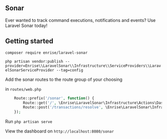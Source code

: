 ## Sonar

Ever wanted to track command executions, notifications and events? Use Laravel Sonar today!

## Getting started

`composer require enrise/laravel-sonar`

`php artisan vendor:publish --provider=Enrise\\LaravelSonar\\Infrastructure\\ServiceProviders\\LaravelSonarServiceProvider --tag=config`

Add the sonar routes to the route group of your choosing

in `routes/web.php`
```php
    Route::prefix('/sonar', function() {
        Route::get('/', \Enrise\LaravelSonar\Infrastructure\Actions\DashboardAction::class);
        Route::post('/transactions/resolve', \Enrise\LaravelSonar\Infrastructure\Actions\TransactionResolveAction::class);
    });
```

Run `php artisan serve`

View the dashboard on `http://localhost:8080/sonar`

